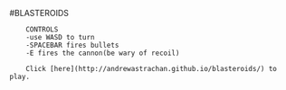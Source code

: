#BLASTEROIDS

		CONTROLS 
		-use WASD to turn 
		-SPACEBAR fires bullets
		-E fires the cannon(be wary of recoil)
		
		Click [here](http://andrewastrachan.github.io/blasteroids/) to play.